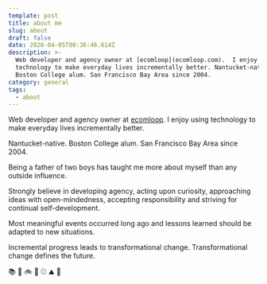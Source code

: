 ```yaml
---
template: post
title: about me
slug: about
draft: false
date: 2020-04-05T00:36:46.614Z
description: >-
  Web developer and agency owner at [ecomloop](ecomloop.com).  I enjoy using
  technology to make everyday lives incrementally better. Nantucket-native.
  Boston College alum. San Francisco Bay Area since 2004.
category: general
tags:
  - about
---
```

Web developer and agency owner at [ecomloop](ecomloop.com).  I enjoy using technology to make everyday lives incrementally better. 

Nantucket-native. Boston College alum. San Francisco Bay Area since 2004.

Being a father of two boys has taught me more about myself than any outside influence.

Strongly believe in developing agency, acting upon curiosity, approaching ideas with open-mindedness, accepting responsibility and striving for continual self-development.

Most meaningful events occurred long ago and lessons learned should be adapted to new situations.

Incremental progress leads to transformational change. Transformational change defines the future.

:books: :ski: :bike: :tennis: :baseball: :mountain: :pencil: